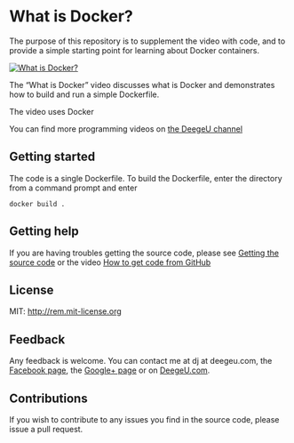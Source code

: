# What is Docker?

The purpose of this repository is to supplement the video with code, and to provide a simple starting point for learning about Docker containers.

[![What is Docker?](http://img.youtube.com/vi/dz5_lsWlfTU/0.jpg)](http://www.youtube.com/watch?v=dz5_lsWlfTU)

The “What is Docker” video discusses what is Docker and demonstrates how to build and run a simple Dockerfile.

The video uses Docker

You can find more programming videos on [the DeegeU channel](http://www.deegeu.com/subscribe)

## Getting started

The code is a single Dockerfile. To build the Dockerfile, enter the directory from a command prompt and enter
```
docker build .
```

## Getting help

If you are having troubles getting the source code, please see [Getting the source code](http://www.deegeu.com/getting-the-source-code/) or the video [How to get code from GitHub](http://www.deegeu.com/videos/how-to-get-code-from-github/)  

## License

MIT: http://rem.mit-license.org

## Feedback

Any feedback is welcome. You can contact me at dj at deegeu.com, the [Facebook page](https://www.facebook.com/deegeu.programming.tutorials), the [Google+ page](https://plus.google.com/+Deegeu-programming-tutorials/posts) or on [DeegeU.com](http://www.deegeu.com).

## Contributions

If you wish to contribute to any issues you find in the source code, please issue a pull request.

